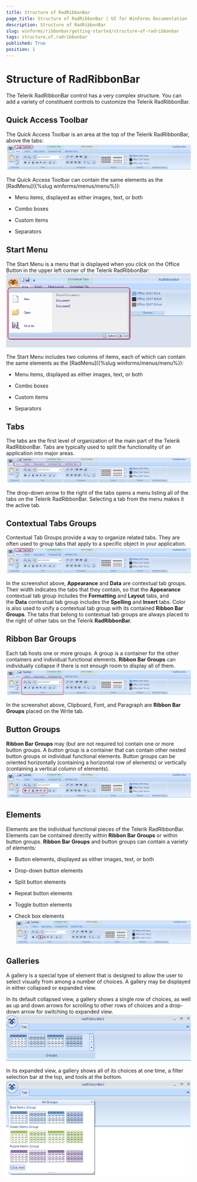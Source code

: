```yaml
---
title: Structure of RadRibbonBar
page_title: Structure of RadRibbonBar | UI for WinForms Documentation
description: Structure of RadRibbonBar
slug: winforms/ribbonbar/getting-started/structure-of-radribbonbar
tags: structure,of,radribbonbar
published: True
position: 1
---
```


# Structure of RadRibbonBar



The Telerik RadRibbonBar control has a very complex structure. You can add a variety of constituent controls to customize the Telerik RadRibbonBar.

## Quick Access Toolbar

The Quick Access Toolbar is an area at the top of the Telerik RadRibbonBar, above the tabs:![ribbonbar-structure-of-radribbonbar 001](images/ribbonbar-structure-of-radribbonbar001.png)

The Quick Access Toolbar can contain the same elements as the [RadMenu]({%slug winforms/menus/menu%}):

* Menu items, displayed as either images, text, or both 

* Combo boxes

* Custom items

* Separators

## Start Menu

The Start Menu is a menu that is displayed when you click on the Office Button in the upper left corner of the Telerik RadRibbonBar:![ribbonbar-structure-of-radribbonbar 002](images/ribbonbar-structure-of-radribbonbar002.png)

The Start Menu includes two columns of items, each of which can contain the same elements as the [RadMenu]({%slug winforms/menus/menu%}):

* Menu items, displayed as either images, text, or both

* Combo boxes

* Custom items

* Separators

## Tabs

The tabs are the first level of organization of the main part of the Telerik RadRibbonBar. Tabs are typically used to split the functionality of an application into major areas.![ribbonbar-structure-of-radribbonbar 003](images/ribbonbar-structure-of-radribbonbar003.png)

The drop-down arrow to the right of the tabs opens a menu listing all of the tabs on the Telerik RadRibbonBar. Selecting a tab from the menu makes it the active tab.

## Contextual Tabs Groups

Contextual Tab Groups provide a way to organize related tabs. They are often used to group tabs that apply to a specific object in your application.![ribbonbar-structure-of-radribbonbar 001](images/ribbonbar-structure-of-radribbonbar001.png)

In the screenshot above, __Appearance__ and __Data__ are contextual tab groups. Their width indicates the tabs that they contain, so that the __Appearance__ contextual tab group includes the __Formatting__ and __Layout__ tabs, and the __Data__ contextual tab group includes the __Spelling__ and __Insert__ tabs. Color is also used to unify a contextual tab group with its contained __Ribbon Bar Groups__. The tabs that belong to contextual tab groups are always placed to the right of other tabs on the Telerik __RadRibbonBar__.

## Ribbon Bar Groups

Each tab hosts one or more groups. A group is a container for the other containers and individual functional elements. __Ribbon Bar Groups__ can individually collapse if there is not enough room to display all of them.![ribbonbar-structure-of-radribbonbar 004](images/ribbonbar-structure-of-radribbonbar004.png)

In the screenshot above, Clipboard, Font, and Paragraph are __Ribbon Bar Groups__ placed on the Write tab.

## Button Groups

__Ribbon Bar Groups__ may (but are not required to) contain one or more button groups. A button group is a container that can contain other nested button groups or individual functional elements. Button groups can be oriented horizontally (containing a horizontal row of elements) or vertically (containing a vertical column of elements).![ribbonbar-structure-of-radribbonbar 005](images/ribbonbar-structure-of-radribbonbar005.png)

## Elements

Elements are the individual functional pieces of the Telerik RadRibbonBar. Elements can be contained directly within __Ribbon Bar Groups__ or within button groups. __Ribbon Bar Groups__ and button groups can contain a variety of elements:

* Button elements, displayed as either images, text, or both

* Drop-down button elements 

* Split button elements

* Repeat button elements

* Toggle button elements

* Check box elements![ribbonbar-structure-of-radribbonbar 006](images/ribbonbar-structure-of-radribbonbar006.png)

## Galleries

A gallery is a special type of element that is designed to allow the user to select visually from among a number of choices. A gallery may be displayed in either collapsed or expanded view.

In its default collapsed view, a gallery shows a single row of choices, as well as up and down arrows for scrolling to other rows of choices and a drop-down arrow for switching to expanded view.![ribbonbar-structure-of-radribbonbar 007](images/ribbonbar-structure-of-radribbonbar007.png)

In its expanded view, a gallery shows all of its choices at one time, a filter selection bar at the top, and tools at the bottom.![ribbonbar-structure-of-radribbonbar 008](images/ribbonbar-structure-of-radribbonbar008.png)
